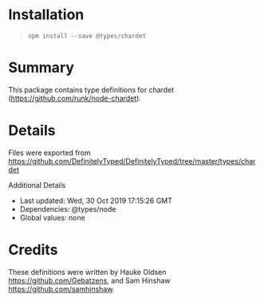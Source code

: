 # Installation
> `npm install --save @types/chardet`

# Summary
This package contains type definitions for chardet (https://github.com/runk/node-chardet).

# Details
Files were exported from https://github.com/DefinitelyTyped/DefinitelyTyped/tree/master/types/chardet

Additional Details
 * Last updated: Wed, 30 Oct 2019 17:15:26 GMT
 * Dependencies: @types/node
 * Global values: none

# Credits
These definitions were written by Hauke Oldsen <https://github.com/Gebatzens>, and Sam Hinshaw <https://github.com/samhinshaw>.

